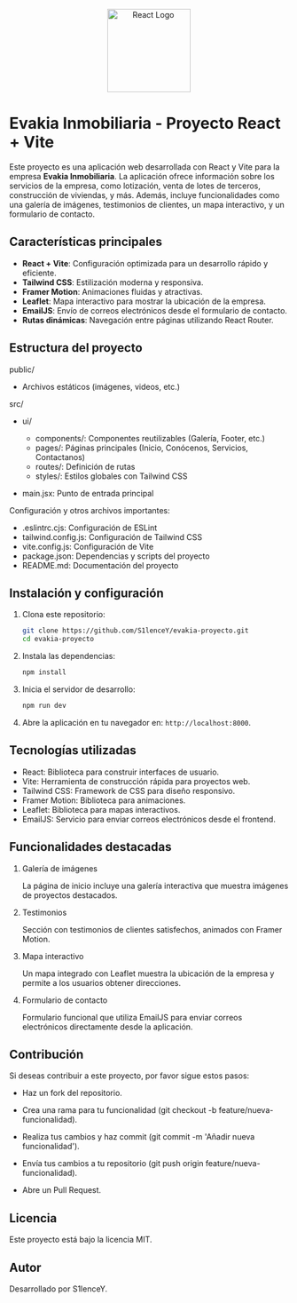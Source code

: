 <p align="center"><a href="https://reactjs.org" target="_blank"><img src="https://camo.githubusercontent.com/118beaba8872ecd1cc0fa048abc853d8a1717a549bd2627eade643e4a5fd66d3/68747470733a2f2f766974656a732e6465762f6c6f676f2e737667" width="150" alt="React Logo"></a></p>

# Evakia Inmobiliaria - Proyecto React + Vite

Este proyecto es una aplicación web desarrollada con React y Vite para la empresa **Evakia Inmobiliaria**. La aplicación ofrece información sobre los servicios de la empresa, como lotización, venta de lotes de terceros, construcción de viviendas, y más. Además, incluye funcionalidades como una galería de imágenes, testimonios de clientes, un mapa interactivo, y un formulario de contacto.

## Características principales

- **React + Vite**: Configuración optimizada para un desarrollo rápido y eficiente.
- **Tailwind CSS**: Estilización moderna y responsiva.
- **Framer Motion**: Animaciones fluidas y atractivas.
- **Leaflet**: Mapa interactivo para mostrar la ubicación de la empresa.
- **EmailJS**: Envío de correos electrónicos desde el formulario de contacto.
- **Rutas dinámicas**: Navegación entre páginas utilizando React Router.

## Estructura del proyecto

public/

- Archivos estáticos (imágenes, videos, etc.)

src/

- ui/
    - components/: Componentes reutilizables (Galería, Footer, etc.)
    - pages/: Páginas principales (Inicio, Conócenos, Servicios, Contactanos)
    - routes/: Definición de rutas
    - styles/: Estilos globales con Tailwind CSS

- main.jsx: Punto de entrada principal

Configuración y otros archivos importantes:

- .eslintrc.cjs: Configuración de ESLint
- tailwind.config.js: Configuración de Tailwind CSS
- vite.config.js: Configuración de Vite
- package.json: Dependencias y scripts del proyecto
- README.md: Documentación del proyecto

## Instalación y configuración

1. Clona este repositorio:

   ```bash
   git clone https://github.com/S1lenceY/evakia-proyecto.git
   cd evakia-proyecto

2. Instala las dependencias:

   ```bash
   npm install

3. Inicia el servidor de desarrollo:

   ```bash
   npm run dev

4. Abre la aplicación en tu navegador en: `http://localhost:8000`.

## Tecnologías utilizadas

- React: Biblioteca para construir interfaces de usuario.
- Vite: Herramienta de construcción rápida para proyectos web.
- Tailwind CSS: Framework de CSS para diseño responsivo.
- Framer Motion: Biblioteca para animaciones.
- Leaflet: Biblioteca para mapas interactivos.
- EmailJS: Servicio para enviar correos electrónicos desde el frontend.

## Funcionalidades destacadas

1. Galería de imágenes

    La página de inicio incluye una galería interactiva que muestra imágenes de proyectos destacados.

2. Testimonios

    Sección con testimonios de clientes satisfechos, animados con Framer Motion.

3. Mapa interactivo

    Un mapa integrado con Leaflet muestra la ubicación de la empresa y permite a los usuarios obtener direcciones.

4. Formulario de contacto

    Formulario funcional que utiliza EmailJS para enviar correos electrónicos directamente desde la aplicación.

## Contribución

Si deseas contribuir a este proyecto, por favor sigue estos pasos:

- Haz un fork del repositorio.

- Crea una rama para tu funcionalidad (git checkout -b feature/nueva-funcionalidad).

- Realiza tus cambios y haz commit (git commit -m 'Añadir nueva funcionalidad').

- Envía tus cambios a tu repositorio (git push origin feature/nueva-funcionalidad).

- Abre un Pull Request.

## Licencia

Este proyecto está bajo la licencia MIT.

## Autor

Desarrollado por S1lenceY.